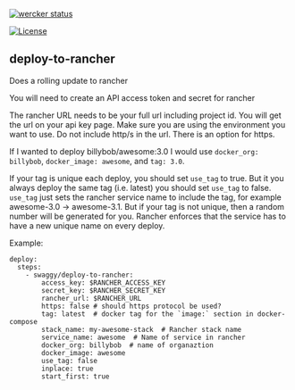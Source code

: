 [![wercker status](https://app.wercker.com/status/a97a97980dd62f7c13fa5e2214fd43b1/m "wercker status")](https://app.wercker.com/project/bykey/a97a97980dd62f7c13fa5e2214fd43b1)

[![License](http://img.shields.io/:license-mit-blue.svg)](http://doge.mit-license.org)
## deploy-to-rancher

Does a rolling update to rancher

You will need to create an API access token and secret for rancher

The rancher URL needs to be your full url including project id. You will get the url on your api key page. Make sure you are using the environment you want to use. Do not include http/s in the url. There is an option for https.

If I wanted to deploy billybob/awesome:3.0 I would use `docker_org: billybob`, `docker_image: awesome`, and `tag: 3.0`.

If your tag is unique each deploy, you should set `use_tag` to true. But it you always deploy the same tag (i.e. latest) you should set `use_tag` to false. `use_tag` just sets the rancher service name to include the tag, for example awesome-3.0 -> awesome-3.1. But if your tag is not unique, then a random number will be generated for you. Rancher enforces that the service has to have a new unique name on every deploy.

Example:

    deploy:
      steps:
        - swaggy/deploy-to-rancher:
            access_key: $RANCHER_ACCESS_KEY
            secret_key: $RANCHER_SECRET_KEY
            rancher_url: $RANCHER_URL
            https: false # should https protocol be used?
            tag: latest  # docker tag for the `image:` section in docker-compose
            stack_name: my-awesome-stack  # Rancher stack name
            service_name: awesome  # Name of service in rancher
            docker_org: billybob  # name of organaztion
            docker_image: awesome
            use_tag: false
            inplace: true
            start_first: true
